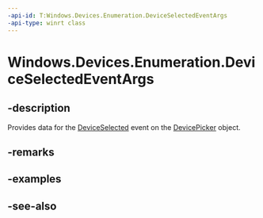 ----api-id: T:Windows.Devices.Enumeration.DeviceSelectedEventArgs
-api-type: winrt class
---<!-- Class syntax.public class DeviceSelectedEventArgs : Windows.Devices.Enumeration.IDeviceSelectedEventArgs--># Windows.Devices.Enumeration.DeviceSelectedEventArgs## -descriptionProvides data for the [DeviceSelected](devicepicker_deviceselected.md) event on the [DevicePicker](devicepicker.md) object.## -remarks<!--TODO: Document how the developer can obtain this class object, and add or update retriever elements as necessary.-->## -examples## -see-also